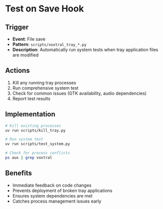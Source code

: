 # Test on Save Hook

## Trigger
- **Event**: File save
- **Pattern**: `scripts/voxtral_tray_*.py`
- **Description**: Automatically run system tests when tray application files are modified

## Actions
1. Kill any running tray processes
2. Run comprehensive system test
3. Check for common issues (GTK availability, audio dependencies)
4. Report test results

## Implementation
```bash
# Kill existing processes
uv run scripts/kill_tray.py

# Run system test
uv run scripts/test_system.py

# Check for process conflicts
ps aux | grep voxtral
```

## Benefits
- Immediate feedback on code changes
- Prevents deployment of broken tray applications
- Ensures system dependencies are met
- Catches process management issues early